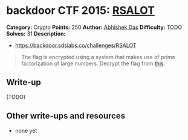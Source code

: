 # backdoor CTF 2015: [RSALOT](https://backdoor.sdslabs.co/challenges/RSALOT)

**Category:** Crypto
**Points:** 250
**Author:** [Abhishek Das](https://backdoor.sdslabs.co/users/abhshkdz)
**Difficulty:** TODO
**Solves:** 31
**Description:** 

* <https://backdoor.sdslabs.co/challenges/RSALOT>

> The flag is encrypted using a system that makes use of prime factorization of large numbers. Decrypt the flag from [this](http://hack.bckdr.in/RSALOT/RSALOT.tar.gz).

## Write-up

(TODO)

## Other write-ups and resources

* none yet